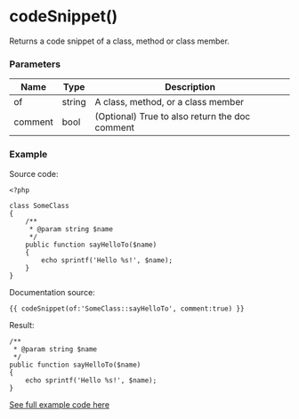 # codeSnippet()

Returns a code snippet of a class, method or class member.

### Parameters

| Name | Type | Description
| ---- | ---- | -----------
| of | string | A class, method, or a class member
| comment | bool | (Optional) True to also return the doc comment

### Example

Source code:

```
<?php

class SomeClass
{
    /**
     * @param string $name
     */
    public function sayHelloTo($name)
    {
        echo sprintf('Hello %s!', $name);
    }
}
```

Documentation source:

```
{{ codeSnippet(of:'SomeClass::sayHelloTo', comment:true) }}
```

Result:

```
/**
 * @param string $name
 */
public function sayHelloTo($name)
{
    echo sprintf('Hello %s!', $name);
}
```

[See full example code here](../../examples/functions/codeSnippet)